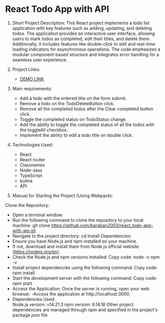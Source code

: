 # React Todo App with API

1. Short Project Description:
   This React project implements a todo list application with key features such as adding, updating, and deleting todos. The application provides an interactive user interface, allowing users to mark todos as completed, edit their titles, and delete them. Additionally, it includes features like double-click to edit and real-time loading indicators for asynchronous operations. The code emphasizes a modular component-based structure and integrates error handling for a seamless user experience.

2. Project Links:

   - [DEMO LINK](https://baraban2003.github.io/react_todo-app-with-api/)

3. Main requirements:

   - Add a todo with the entered title on the form submit.
   - Remove a todo on the TodoDeleteButton click.
   - Remove all the completed todos after the Clear completed button click.
   - Toggle the completed status on TodoStatus change.
   - Add the ability to toggle the completed status of all the todos with the toggleAll checkbox.
   - Implement the ability to edit a todo title on double click.

4. Technologies Used:

   - React
   - React router
   - Classnames
   - Node-sass
   - TypeScript
   - bulma
   - API

5. Manual for Starting the Project (Using Webpack):

Clone the Repository:

- Open a terminal window.
- Run the following command to clone the repository to your local machine:
  git clone https://github.com/baraban2003/react_todo-app-with-api.git
- Navigate to the project directory:
  cd <project-directory>
  Install Dependencies:
- Ensure you have Node.js and npm installed on your machine.
- If not, download and install them from Node.js official website (https://nodejs.org/en).
- Check the Node.js and npm versions installed:
  Copy code:
  node -v
  npm -v
- Install project dependencies using the following command:
  Copy code:
  npm install
- Start the development server with the following command:
  Copy code:
  npm start
- Access the Application:
  Once the server is running, open your web browser.
  -Access the application at http://localhost:3000.
- Dependencies Used:  
   Node.js version: v14.21.3
  npm version: 6.14.18
  Other project dependencies are managed through npm and specified in the project's package.json file.
